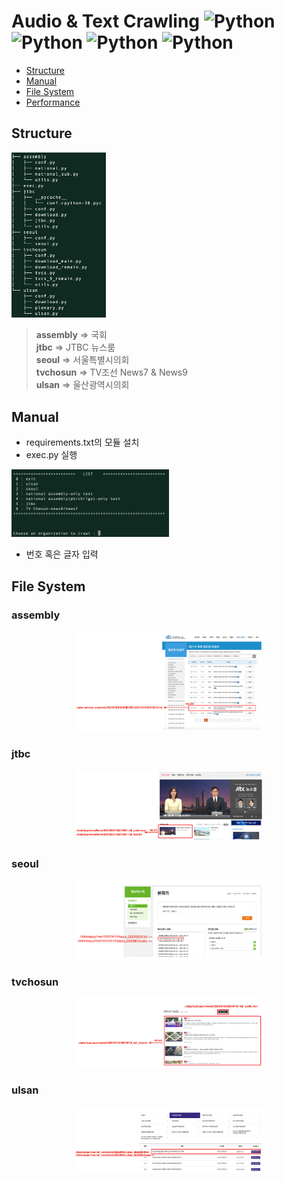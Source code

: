 # Audio & Text Crawling <img alt="Python" src ="https://img.shields.io/badge/python-informational"/> <img alt="Python" src ="https://img.shields.io/badge/moviepy-black"/> <img alt="Python" src ="https://img.shields.io/badge/bs4-yellow"/> <img alt="Python" src ="https://img.shields.io/badge/selenium-red"/>

  - [Structure](#structure)
  - [Manual](#manual)
  - [File System](#file-system)
  - [Performance](#performance)


## Structure
<img src="./readme_img/tree.png" width="30%" height="50%">

> __assembly__ => 국회<br>
> __jtbc__ => JTBC 뉴스룸<br>
> __seoul__ => 서울특별시의회<br>
> __tvchosun__ => TV조선 News7 & News9<br>
> __ulsan__ => 울산광역시의회

## Manual
- requirements.txt의 모듈 설치
- exec.py 실행

<img src="./readme_img/exec.png" width="50%" height="50%">

- 번호 혹은 글자 입력

## File System
### assembly
<p align="center"><img src="./readme_img/assembly_result.png" width="60%" height="50%">

### jtbc
<p align="center"><img src="./readme_img/jtbc_result.png" width="60%" height="50%">

### seoul
<p align="center"><img src="./readme_img/seoul_result.png" width="60%" height="50%">

### tvchosun
<p align="center"><img src="./readme_img/tvcs_result.png" width="60%" height="50%">

### ulsan
<p align="center"><img src="./readme_img/ulsan_result.png" width="60%" height="50%">